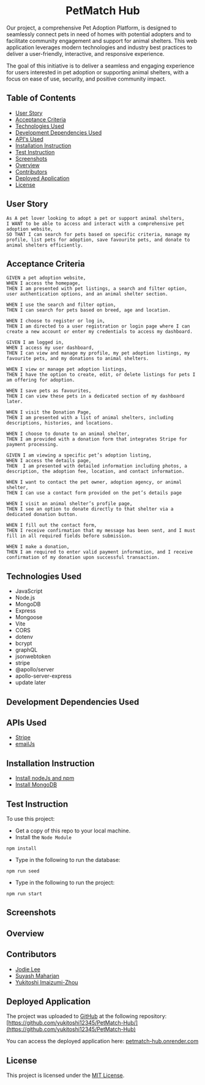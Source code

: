 <h1 align ="center">PetMatch Hub</h1>

Our project, a comprehensive Pet Adoption Platform, is designed to seamlessly connect pets in need of homes with potential adopters and to facilitate community engagement and support for animal shelters. This web application leverages modern technologies and industry best practices to deliver a user-friendly, interactive, and responsive experience.

The goal of this initiative is to deliver a seamless and engaging experience for users interested in pet adoption or supporting animal shelters, with a focus on ease of use, security, and positive community impact.

## Table of Contents

- [User Story](#user-story)
- [Acceptance Criteria](#acceptance-criteria)
- [Technologies Used](#technologies-used)
- [Development Dependencies Used](#development-dependencies-used)
- [API's Used](#apis-used)
- [Installation Instruction](#installation-instruction)
- [Test Instruction](#test-instruction)
- [Screenshots](#screenshots)
- [Overview](#overview)
- [Contributors](#contributors)
- [Deployed Application](#deployed-application)
- [License](#license)

## User Story

```
As A pet lover looking to adopt a pet or support animal shelters,
I WANT to be able to access and interact with a comprehensive pet adoption website,
SO THAT I can search for pets based on specific criteria, manage my profile, list pets for adoption, save favourite pets, and donate to animal shelters efficiently.
```

## Acceptance Criteria

```
GIVEN a pet adoption website,
WHEN I access the homepage,
THEN I am presented with pet listings, a search and filter option, user authentication options, and an animal shelter section.

WHEN I use the search and filter option,
THEN I can search for pets based on breed, age and location.

WHEN I choose to register or log in,
THEN I am directed to a user registration or login page where I can create a new account or enter my credentials to access my dashboard.

GIVEN I am logged in,
WHEN I access my user dashboard,
THEN I can view and manage my profile, my pet adoption listings, my favourite pets, and my donations to animal shelters.

WHEN I view or manage pet adoption listings,
THEN I have the option to create, edit, or delete listings for pets I am offering for adoption.

WHEN I save pets as favourites,
THEN I can view these pets in a dedicated section of my dashboard later.

WHEN I visit the Donation Page,
THEN I am presented with a list of animal shelters, including descriptions, histories, and locations.

WHEN I choose to donate to an animal shelter,
THEN I am provided with a donation form that integrates Stripe for payment processing.

GIVEN I am viewing a specific pet’s adoption listing,
WHEN I access the details page,
THEN  I am presented with detailed information including photos, a description, the adoption fee, location, and contact information.

WHEN I want to contact the pet owner, adoption agency, or animal shelter,
THEN I can use a contact form provided on the pet’s details page

WHEN I visit an animal shelter’s profile page,
THEN I see an option to donate directly to that shelter via a dedicated donation button.

WHEN I fill out the contact form,
THEN I receive confirmation that my message has been sent, and I must fill in all required fields before submission.

WHEN I make a donation,
THEN I am required to enter valid payment information, and I receive confirmation of my donation upon successful transaction.
```

## Technologies Used

- JavaScript
- Node.js
- MongoDB
- Express
- Mongoose
- Vite
- CORS
- dotenv
- bcrypt
- graphQL
- jsonwebtoken
- stripe
- @apollo/server
- apollo-server-express
- update later

## Development Dependencies Used

## APIs Used

- [Stripe](https://dashboard.stripe.com/test/apikeys)
- [emailJs](https://www.emailjs.com/docs/rest-api/send/)

## Installation Instruction

- [Install nodeJs and npm](https://nodejs.org/en/download)
- [Install MongoDB](https://www.mongodb.com/docs/manual/installation/)

## Test Instruction

To use this project:

- Get a copy of this repo to your local machine.
- Install the `Node Module`

```
npm install
```

- Type in the following to run the database:

```
npm run seed
```

- Type in the following to run the project:

```
npm run start
```

## Screenshots

## Overview

## Contributors

- [Jodie Lee](https://github.com/jodielee062788)
- [Suyash Maharjan](https://github.com/simplesuyash)
- [Yukitoshi Imaizumi-Zhou](https://github.com/yukitoshi12345)

## Deployed Application

The project was uploaded to [GitHub](https://github.com/) at the following repository:
[https://github.com/yukitoshi12345/PetMatch-Hub/](https://github.com/yukitoshi12345/PetMatch-Hub)

You can access the deployed application here: [petmatch-hub.onrender.com](petmatch-hub.onrender.com)

## License

This project is licensed under the [MIT License](https://github.com/Yukitoshi12345/PetMatch-Hub/blob/main/LICENSE).
